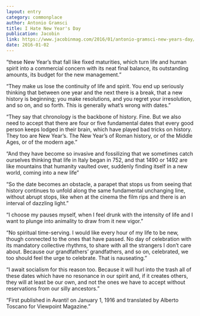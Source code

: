 ```yaml
---
layout: entry
category: commonplace
author: Antonio Gramsci
title: I Hate New Year's Day
publication: Jacobin
link: https://www.jacobinmag.com/2016/01/antonio-gramsci-new-years-day/
date: 2016-01-02
---
```


“these New Year’s that fall like fixed maturities, which turn life and human spirit into a commercial concern with its neat final balance, its outstanding amounts, its budget for the new management.”

“They make us lose the continuity of life and spirit. You end up seriously thinking that between one year and the next there is a break, that a new history is beginning; you make resolutions, and you regret your irresolution, and so on, and so forth. This is generally what’s wrong with dates.”

“They say that chronology is the backbone of history. Fine. But we also need to accept that there are four or five fundamental dates that every good person keeps lodged in their brain, which have played bad tricks on history. They too are New Year’s. The New Year’s of Roman history, or of the Middle Ages, or of the modern age.”

“And they have become so invasive and fossilizing that we sometimes catch ourselves thinking that life in Italy began in 752, and that 1490 or 1492 are like mountains that humanity vaulted over, suddenly finding itself in a new world, coming into a new life”

“So the date becomes an obstacle, a parapet that stops us from seeing that history continues to unfold along the same fundamental unchanging line, without abrupt stops, like when at the cinema the film rips and there is an interval of dazzling light.”

“I choose my pauses myself, when I feel drunk with the intensity of life and I want to plunge into animality to draw from it new vigor.”

“No spiritual time-serving. I would like every hour of my life to be new, though connected to the ones that have passed. No day of celebration with its mandatory collective rhythms, to share with all the strangers I don’t care about. Because our grandfathers’ grandfathers, and so on, celebrated, we too should feel the urge to celebrate. That is nauseating.”

“I await socialism for this reason too. Because it will hurl into the trash all of these dates which have no resonance in our spirit and, if it creates others, they will at least be our own, and not the ones we have to accept without reservations from our silly ancestors.”

“First published in Avanti! on January 1, 1916 and translated by Alberto Toscano for Viewpoint Magazine.”
